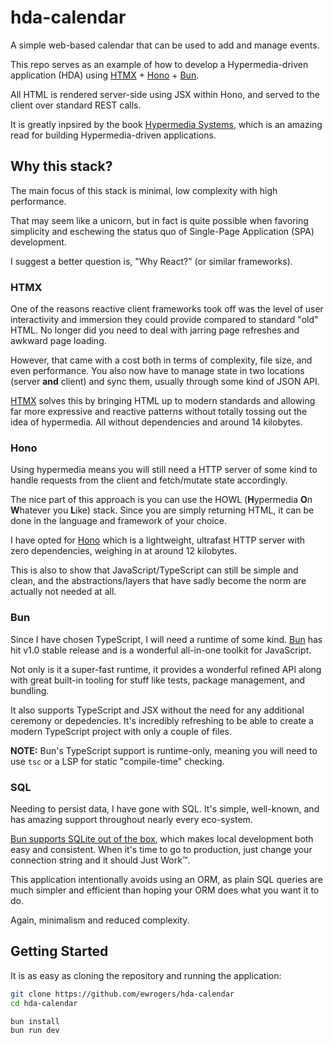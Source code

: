 # hda-calendar

A simple web-based calendar that can be used to add and manage events.

This repo serves as an example of how to develop a Hypermedia-driven application (HDA) using [HTMX](https://htmx.org) + [Hono](https://hono.dev/) + [Bun](https://bun.sh).

All HTML is rendered server-side using JSX within Hono, and served to the client over standard REST calls.

It is greatly inpsired by the book [Hypermedia Systems](https://hypermedia.systems/), which is an amazing read for building Hypermedia-driven applications.

## Why this stack?

The main focus of this stack is minimal, low complexity with high performance.

That may seem like a unicorn, but in fact is quite possible when favoring simplicity and eschewing the status quo of Single-Page Application (SPA) development.

I suggest a better question is, "Why React?" (or similar frameworks).

### HTMX

One of the reasons reactive client frameworks took off was the level of user interactivity and immersion they could provide compared to standard "old" HTML. No longer did you need to deal with jarring page refreshes and awkward page loading.

However, that came with a cost both in terms of complexity, file size, and even performance. You also now have to manage state in two locations (server **and** client) and sync them, usually through some kind of JSON API.

[HTMX](https://htmx.org) solves this by bringing HTML up to modern standards and allowing far more expressive and reactive patterns without totally tossing out the idea of hypermedia. All without dependencies and around 14 kilobytes.

### Hono

Using hypermedia means you will still need a HTTP server of some kind to handle requests from the client and fetch/mutate state accordingly.

The nice part of this approach is you can use the HOWL (**H**ypermedia **O**n **W**hatever you **L**ike) stack. Since you are simply returning HTML, it can be done in the language and framework of your choice.

I have opted for [Hono](https://hono.dev/) which is a lightweight, ultrafast HTTP server with zero dependencies, weighing in at around 12 kilobytes.

This is also to show that JavaScript/TypeScript can still be simple and clean, and the abstractions/layers that have sadly become the norm are actually not needed at all.

### Bun

Since I have chosen TypeScript, I will need a runtime of some kind. [Bun](https://bun.sh/) has hit v1.0 stable release and is a wonderful all-in-one toolkit for JavaScript.

Not only is it a super-fast runtime, it provides a wonderful refined API along with great built-in tooling for stuff like tests, package management, and bundling.

It also supports TypeScript and JSX without the need for any additional ceremony or depedencies. It's incredibly refreshing to be able to create a modern TypeScript project with only a couple of files.

**NOTE:** Bun's TypeScript support is runtime-only, meaning you will need to use `tsc` or a LSP for static "compile-time" checking.

### SQL

Needing to persist data, I have gone with SQL. It's simple, well-known, and has amazing support throughout nearly every eco-system.

[Bun supports SQLite out of the box](https://bun.sh/docs/api/sqlite), which makes local development both easy and consistent. When it's time to go to production, just change your connection string and it should Just Work™.

This application intentionally avoids using an ORM, as plain SQL queries are much simpler and efficient than hoping your ORM does what you want it to do.

Again, minimalism and reduced complexity.

## Getting Started

It is as easy as cloning the repository and running the application:

```bash
git clone https://github.com/ewrogers/hda-calendar
cd hda-calendar

bun install
bun run dev
```
